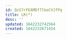 ```yaml
---
id: QzS7rFEAMDf7lboCVJfPq
title: LR(*)
desc: ''
updated: 1642232742564
created: 1642232671454
---
```


